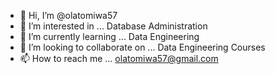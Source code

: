 - 👋 Hi, I’m @olatomiwa57
- 👀 I’m interested in ... Database Administration
- 🌱 I’m currently learning ... Data Engineering
- 💞️ I’m looking to collaborate on ... Data Engineering Courses
- 📫 How to reach me ... olatomiwa57@gmail.com

<!---
olatomiwa57/olatomiwa57 is a ✨ special ✨ repository because its `README.md` (this file) appears on your GitHub profile.
You can click the Preview link to take a look at your changes.
--->
